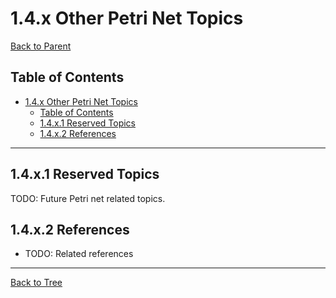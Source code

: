 # 1.4.x Other Petri Net Topics

[Back to Parent](../1.4-petri-net-and-distributed-systems.md)

## Table of Contents

- [1.4.x Other Petri Net Topics](#14x-other-petri-net-topics)
  - [Table of Contents](#table-of-contents)
  - [1.4.x.1 Reserved Topics](#14x1-reserved-topics)
  - [1.4.x.2 References](#14x2-references)

---

## 1.4.x.1 Reserved Topics

TODO: Future Petri net related topics.

## 1.4.x.2 References

- TODO: Related references

---

[Back to Tree](../../0-Overview-and-Navigation/0.1-Global-Topic-Tree.md)
